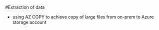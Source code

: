 

#Extraction of data


- using AZ COPY to achieve copy of large files from on-prem to Azure storage account

